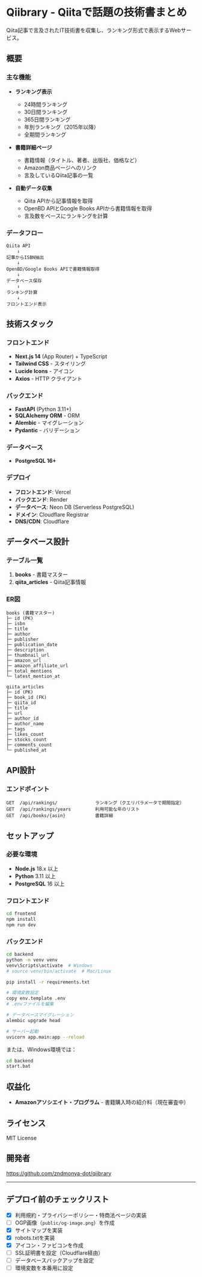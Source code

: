 # Qiibrary - Qiitaで話題の技術書まとめ

Qiita記事で言及されたIT技術書を収集し、ランキング形式で表示するWebサービス。

## 概要

### 主な機能

- **ランキング表示**
  - 24時間ランキング
  - 30日間ランキング
  - 365日間ランキング
  - 年別ランキング（2015年以降）
  - 全期間ランキング
  
- **書籍詳細ページ**
  - 書籍情報（タイトル、著者、出版社、価格など）
  - Amazon商品ページへのリンク
  - 言及しているQiita記事の一覧
  
- **自動データ収集**
  - Qiita APIから記事情報を取得
  - OpenBD APIとGoogle Books APIから書籍情報を取得
  - 言及数をベースにランキングを計算

### データフロー

```
Qiita API
    ↓
記事からISBN抽出
    ↓
OpenBD/Google Books APIで書籍情報取得
    ↓
データベース保存
    ↓
ランキング計算
    ↓
フロントエンド表示
```

## 技術スタック

### フロントエンド
- **Next.js 14** (App Router) + TypeScript
- **Tailwind CSS** - スタイリング
- **Lucide Icons** - アイコン
- **Axios** - HTTP クライアント

### バックエンド
- **FastAPI** (Python 3.11+)
- **SQLAlchemy ORM** - ORM
- **Alembic** - マイグレーション
- **Pydantic** - バリデーション

### データベース
- **PostgreSQL 16+**

### デプロイ
- **フロントエンド**: Vercel
- **バックエンド**: Render
- **データベース**: Neon DB (Serverless PostgreSQL)
- **ドメイン**: Cloudflare Registrar
- **DNS/CDN**: Cloudflare

## データベース設計

### テーブル一覧

1. **books** - 書籍マスター
2. **qiita_articles** - Qiita記事情報

### ER図

```
books (書籍マスター)
├─ id (PK)
├─ isbn
├─ title
├─ author
├─ publisher
├─ publication_date
├─ description
├─ thumbnail_url
├─ amazon_url
├─ amazon_affiliate_url
├─ total_mentions
└─ latest_mention_at

qiita_articles
├─ id (PK)
├─ book_id (FK)
├─ qiita_id
├─ title
├─ url
├─ author_id
├─ author_name
├─ tags
├─ likes_count
├─ stocks_count
├─ comments_count
└─ published_at
```

## API設計

### エンドポイント

```
GET  /api/rankings/              ランキング（クエリパラメータで期間指定）
GET  /api/rankings/years         利用可能な年のリスト
GET  /api/books/{asin}           書籍詳細
```

## セットアップ

### 必要な環境

- **Node.js** 18.x 以上
- **Python** 3.11 以上
- **PostgreSQL** 16 以上

### フロントエンド

```bash
cd frontend
npm install
npm run dev
```

### バックエンド

```bash
cd backend
python -m venv venv
venv\Scripts\activate  # Windows
# source venv/bin/activate  # Mac/Linux

pip install -r requirements.txt

# 環境変数設定
copy env.template .env
# .envファイルを編集

# データベースマイグレーション
alembic upgrade head

# サーバー起動
uvicorn app.main:app --reload
```

または、Windows環境では：

```bash
cd backend
start.bat
```

## 収益化

- **Amazonアソシエイト・プログラム** - 書籍購入時の紹介料（現在審査中）

## ライセンス

MIT License

## 開発者

https://github.com/zndmonya-dot/qiibrary

---

## デプロイ前のチェックリスト

- [x] 利用規約・プライバシーポリシー・特商法ページの実装
- [ ] OGP画像（`public/og-image.png`）を作成
- [x] サイトマップを実装
- [x] robots.txtを実装
- [x] アイコン・ファビコンを作成
- [ ] SSL証明書を設定（Cloudflare経由）
- [ ] データベースバックアップを設定
- [ ] 環境変数を本番用に設定
